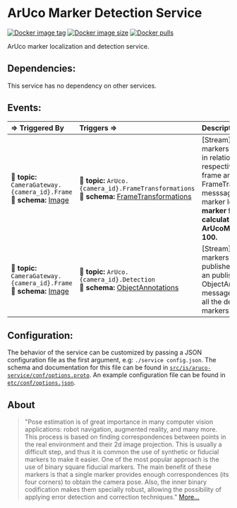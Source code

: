 ArUco Marker Detection Service
==================

[![Docker image tag](https://img.shields.io/docker/v/labvisio/is-aruco-detector?sort=semver&style=flat-square)](https://hub.docker.com/r/labvisio/is-aruco-detector/tags)
[![Docker image size](https://img.shields.io/docker/image-size/labvisio/is-aruco-detector?sort=semver&style=flat-square)](https://hub.docker.com/r/labvisio/is-aruco-detector)
[![Docker pulls](https://img.shields.io/docker/pulls/labvisio/is-aruco-detector?style=flat-square)](https://hub.docker.com/r/labvisio/is-aruco-detector)


ArUco marker localization and detection service. 

Dependencies:
-----
This service has no dependency on other services.

Events:
--------
<img width=1000/> ⇒ Triggered By | <img width=1000/> Triggers ⇒ | <img width=200/> Description  
:------------ | :-------- | :----------
:incoming_envelope: **topic:** `CameraGateway.{camera_id}.Frame` <br> :gem: **schema:** [Image] | :incoming_envelope: **topic:** `ArUco.{camera_id}.FrameTransformations` <br> :gem: **schema:** [FrameTransformations] | [Stream] Localize markers on the world in relation to the respective camera frame an publishes a FrameTransformations messsage with each marker localized. **The marker frame id is calculated as ArUcoMarkerID + 100.**
:incoming_envelope: **topic:** `CameraGateway.{camera_id}.Frame` <br> :gem: **schema:** [Image] | :incoming_envelope: **topic:** `ArUco.{camera_id}.Detection` <br> :gem: **schema:** [ObjectAnnotations] | [Stream] Detect markers on images published by cameras an publishes a ObjectAnnotations message containing all the detected markers. 

[Image]: https://github.com/labviros/is-msgs/blob/modern-cmake/docs/README.md#is.vision.Image
[FrameTransformations]: https://github.com/labviros/is-msgs/blob/modern-cmake/docs/README.md#is.vision.FrameTransformations
[ObjectAnnotations]: https://github.com/labviros/is-msgs/tree/v1.1.8/docs#is.vision.ObjectAnnotations


Configuration:
----------------
The behavior of the service can be customized by passing a JSON configuration file as the first argument, e.g: `./service config.json`. The schema and documentation for this file can be found in [`src/is/aruco-service/conf/options.proto`](src/is/aruco-service/conf/options.proto). An example configuration file can be found in [`etc/conf/options.json`](etc/conf/options.json).


About
------

> "Pose estimation is of great importance in many computer vision applications: robot navigation, augmented reality, and many more. This process is based on finding correspondences between points in the real environment and their 2d image projection. This is usually a difficult step, and thus it is common the use of synthetic or fiducial markers to make it easier.
> One of the most popular approach is the use of binary square fiducial markers. The main benefit of these markers is that a single marker provides enough correspondences (its four corners) to obtain the camera pose. Also, the inner binary codification makes them specially robust, allowing the possibility of applying error detection and correction techniques." [More...](https://docs.opencv.org/3.1.0/d5/dae/tutorial_aruco_detection.html)
